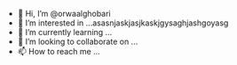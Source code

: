 - 👋 Hi, I’m @orwaalghobari
- 👀 I’m interested in ...asasnjaskjasjkaskjgysaghjashgoyasg
- 🌱 I’m currently learning ...
- 💞️ I’m looking to collaborate on ...
- 📫 How to reach me ...

<!---
orwaalghobari/orwaalghobari is a ✨ special ✨ repository because its `README.md` (this file) appears on your GitHub profile.
You can click the Preview link to take a look at your changes.
--->
